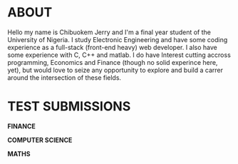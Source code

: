# ABOUT
Hello my name is Chibuokem Jerry and I'm a final year student of the University of Nigeria. I study Electronic Engineering and have some coding experience as a full-stack (front-end heavy) web developer. I also have some experience with C, C++ and matlab. I do have Interest cutting accross programming, Economics and Finance (though no solid experince here, yet), but would love to seize any opportunity to explore and build a carrer around the intersection of these fields.

# TEST SUBMISSIONS

**FINANCE**<br /> 

**COMPUTER SCIENCE**<br /> 

**MATHS**<br /> 
